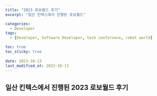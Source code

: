 ```yaml
---
title: "2023 로보월드 후기"
excerpt: "일산 킨텍스에서 진행된 로보월드"

categories:
  - Developer
tags:
  - [Developer, Software Developer, tech confernece, robot world]

toc: true
toc_sticky: true
 
date: 2023-10-13
last_modified_at: 2023-10-13
---
```


## 일산 킨텍스에서 진행된 2023 로보월드 후기
